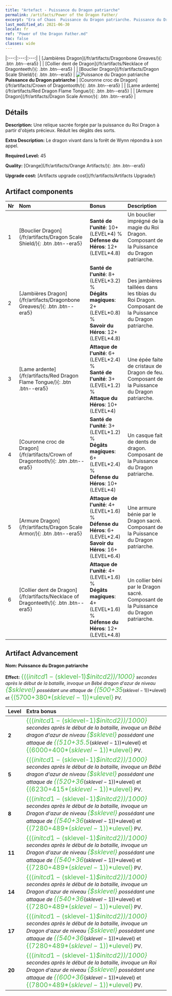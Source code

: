 ```yaml
---
title: "Artefact - Puissance du Dragon patriarche"
permalink: /artifacts/Power of the Dragon Father/
excerpt: "Era of Chaos  Puissance du Dragon patriarche. Puissance du Dragon patriarche Une relique sacrée forgée par la puissance du Roi Dragon à partir d'objets précieux. Réduit les dégâts des sorts."
last_modified_at: 2021-06-30
locale: fr
ref: "Power of the Dragon Father.md"
toc: false
classes: wide
---
```


  |:---:|:---:|:---:| 
  |  [Jambières Dragon](/fr/artifacts/Dragonbone Greaves/){: .btn .btn--era5} |   |  [Collier dent de Dragon](/fr/artifacts/Necklace of Dragonteeth/){: .btn .btn--era5} | 
  |  [Bouclier Dragon](/fr/artifacts/Dragon Scale Shield/){: .btn .btn--era5} | ![Puissance du Dragon patriarche](/images/t/icon_artifact_40.png) **Puissance du Dragon patriarche** |  [Couronne croc de Dragon](/fr/artifacts/Crown of Dragontooth/){: .btn .btn--era5} | 
  |  [Lame ardente](/fr/artifacts/Red Dragon Flame Tongue/){: .btn .btn--era5} |   |  [Armure Dragon](/fr/artifacts/Dragon Scale Armor/){: .btn .btn--era5} | 


## Détails

 **Description:** Une relique sacrée forgée par la puissance du Roi Dragon à partir d'objets précieux. Réduit les dégâts des sorts.

 **Extra Description:** Le dragon vivant dans la forêt de Wynn répondra à son appel.

 **Required Level:** 45

 **Quality:** [Orange](/fr/artifacts/Orange Artifacts/){: .btn .btn--era5}

 **Upgrade cost:** [Artifacts upgrade cost](/fr/artifacts/Artifacts Upgrade/)



## Artifact components

  | Nr |    Nom    |   Bonus | Description | 
  |:---|:-----------|:--------|:------------| 
  | 1 | [Bouclier Dragon](/fr/artifacts/Dragon Scale Shield/){: .btn .btn--era5} | **Santé de l'unité**: 10+(LEVEL\*4) %<br/>**Défense du Héros**: 12+(LEVEL\*4.8) | Un bouclier imprégné de la magie du Roi Dragon. Composant de la Puissance du Dragon patriarche. | 
  | 2 | [Jambières Dragon](/fr/artifacts/Dragonbone Greaves/){: .btn .btn--era5} | **Santé de l'unité**: 8+(LEVEL\*3.2) %<br/>**Dégâts magiques**: 2+(LEVEL\*0.8) %<br/>**Savoir du Héros**: 12+(LEVEL\*4.8) | Des jambières taillées dans les tibias du Roi Dragon. Composant de la Puissance du Dragon patriarche. | 
  | 3 | [Lame ardente](/fr/artifacts/Red Dragon Flame Tongue/){: .btn .btn--era5} | **Attaque de l'unité**: 6+(LEVEL\*2.4) %<br/>**Santé de l'unité**: 3+(LEVEL\*1.2) %<br/>**Attaque du Héros**: 10+(LEVEL\*4) | Une épée faite de cristaux de Dragon de feu. Composant de la Puissance du Dragon patriarche. | 
  | 4 | [Couronne croc de Dragon](/fr/artifacts/Crown of Dragontooth/){: .btn .btn--era5} | **Santé de l'unité**: 3+(LEVEL\*1.2) %<br/>**Dégâts magiques**: 6+(LEVEL\*2.4) %<br/>**Défense du Héros**: 10+(LEVEL\*4) | Un casque fait de dents de dragon. Composant de la Puissance du Dragon patriarche. | 
  | 5 | [Armure Dragon](/fr/artifacts/Dragon Scale Armor/){: .btn .btn--era5} | **Attaque de l'unité**: 4+(LEVEL\*1.6) %<br/>**Défense du Héros**: 6+(LEVEL\*2.4)<br/>**Savoir du Héros**: 16+(LEVEL\*6.4) | Une armure bénie par le Dragon sacré. Composant de la Puissance du Dragon patriarche. | 
  | 6 | [Collier dent de Dragon](/fr/artifacts/Necklace of Dragonteeth/){: .btn .btn--era5} | **Attaque de l'unité**: 4+(LEVEL\*1.6) %<br/>**Dégâts magiques**: 4+(LEVEL\*1.6) %<br/>**Défense du Héros**: 12+(LEVEL\*4.8) | Un collier béni par le Dragon sacré. Composant de la Puissance du Dragon patriarche. | 


## Artifact Advancement

 **Nom: Puissance du Dragon patriarche**

 **Effect:** <span style="color: #48b946;font-size:20px">{(($initcd1-($sklevel-1)*$initcd2))/1000}</span> secondes après le début de la bataille, invoque un Bébé dragon d'azur de niveau <span style="color: #48b946;font-size:20px">{$sklevel}</span> possédant une attaque de <span style="color: #48b946;font-size:20px">{(500+35*($sklevel-1))*$ulevel}</span> et <span style="color: #48b946;font-size:20px">{(5700+380*($sklevel-1))*$ulevel}</span> PV.

  |  Level  |    Extra bonus  | 
  |:--------|:----------------| 
  | **2** | <span style="color: #48b946;font-size:20px">{(($initcd1-($sklevel-1)*$initcd2))/1000}</span> secondes après le début de la bataille, invoque un Bébé dragon d'azur de niveau <span style="color: #48b946;font-size:20px">{$sklevel}</span> possédant une attaque de <span style="color: #48b946;font-size:20px">{(510+35.5*($sklevel-1))*$ulevel}</span> et <span style="color: #48b946;font-size:20px">{(6000+400*($sklevel-1))*$ulevel}</span> PV. | 
  | **5** | <span style="color: #48b946;font-size:20px">{(($initcd1-($sklevel-1)*$initcd2))/1000}</span> secondes après le début de la bataille, invoque un Bébé dragon d'azur de niveau <span style="color: #48b946;font-size:20px">{$sklevel}</span> possédant une attaque de <span style="color: #48b946;font-size:20px">{(520+36*($sklevel-1))*$ulevel}</span> et <span style="color: #48b946;font-size:20px">{(6230+415*($sklevel-1))*$ulevel}</span> PV. | 
  | **8** | <span style="color: #48b946;font-size:20px">{(($initcd1-($sklevel-1)*$initcd2))/1000}</span> secondes après le début de la bataille, invoque un Dragon d'azur de niveau <span style="color: #48b946;font-size:20px">{$sklevel}</span> possédant une attaque de <span style="color: #48b946;font-size:20px">{(540+36*($sklevel-1))*$ulevel}</span> et <span style="color: #48b946;font-size:20px">{(7280+489*($sklevel-1))*$ulevel}</span> PV. | 
  | **11** | <span style="color: #48b946;font-size:20px">{(($initcd1-($sklevel-1)*$initcd2))/1000}</span> secondes après le début de la bataille, invoque un Dragon d'azur de niveau <span style="color: #48b946;font-size:20px">{$sklevel}</span> possédant une attaque de <span style="color: #48b946;font-size:20px">{(540+36*($sklevel-1))*$ulevel}</span> et <span style="color: #48b946;font-size:20px">{(7280+489*($sklevel-1))*$ulevel}</span> PV. | 
  | **14** | <span style="color: #48b946;font-size:20px">{(($initcd1-($sklevel-1)*$initcd2))/1000}</span> secondes après le début de la bataille, invoque un Dragon d'azur de niveau <span style="color: #48b946;font-size:20px">{$sklevel}</span> possédant une attaque de <span style="color: #48b946;font-size:20px">{(540+36*($sklevel-1))*$ulevel}</span> et <span style="color: #48b946;font-size:20px">{(7280+489*($sklevel-1))*$ulevel}</span> PV. | 
  | **17** | <span style="color: #48b946;font-size:20px">{(($initcd1-($sklevel-1)*$initcd2))/1000}</span> secondes après le début de la bataille, invoque un Dragon d'azur de niveau <span style="color: #48b946;font-size:20px">{$sklevel}</span> possédant une attaque de <span style="color: #48b946;font-size:20px">{(540+36*($sklevel-1))*$ulevel}</span> et <span style="color: #48b946;font-size:20px">{(7280+489*($sklevel-1))*$ulevel}</span> PV. | 
  | **20** | <span style="color: #48b946;font-size:20px">{(($initcd1-($sklevel-1)*$initcd2))/1000}</span> secondes après le début de la bataille, invoque un Roi Dragon d'azur de niveau <span style="color: #48b946;font-size:20px">{$sklevel}</span> possédant une attaque de <span style="color: #48b946;font-size:20px">{(600+36*($sklevel-1))*$ulevel}</span> et <span style="color: #48b946;font-size:20px">{(7800+489*($sklevel-1))*$ulevel}</span> PV. | 
